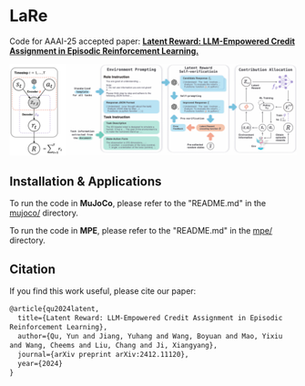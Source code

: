 # LaRe

Code for AAAI-25 accepted paper: [**Latent Reward: LLM-Empowered Credit Assignment in Episodic Reinforcement Learning.**](https://arxiv.org/abs/2412.11120)

![](./assets/LaReoverview.png)

## Installation & Applications

To run the code in **MuJoCo**, please refer to the "README.md" in the [mujoco/](mujoco/) directory.

To run the code in **MPE**, please refer to the "README.md" in the [mpe/](mpe/) directory.


## Citation

If you find this work useful, please cite our paper:
```
@article{qu2024latent,
  title={Latent Reward: LLM-Empowered Credit Assignment in Episodic Reinforcement Learning},
  author={Qu, Yun and Jiang, Yuhang and Wang, Boyuan and Mao, Yixiu and Wang, Cheems and Liu, Chang and Ji, Xiangyang},
  journal={arXiv preprint arXiv:2412.11120},
  year={2024}
}
```